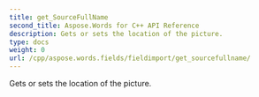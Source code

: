 ```yaml
---
title: get_SourceFullName
second_title: Aspose.Words for C++ API Reference
description: Gets or sets the location of the picture. 
type: docs
weight: 0
url: /cpp/aspose.words.fields/fieldimport/get_sourcefullname/
---
```


Gets or sets the location of the picture. 

